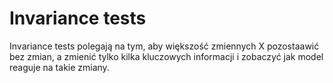 # Invariance tests
Invariance tests polegają na tym, aby większość zmiennych X pozostaawić bez zmian, a zmienić tylko kilka kluczowych informacji i zobaczyć jak model reaguje na takie zmiany.